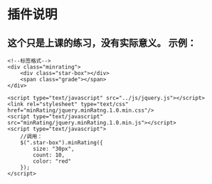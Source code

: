 # 插件说明
这个只是上课的练习，没有实际意义。
示例：
-----------------------------------
	<!--标签格式-->
	<div class="minrating">
		<div class="star-box"></div>
		<span class="grade"></span>
	</div>

	<script type="text/javascript" src="../js/jquery.js"></script>
	<link rel="stylesheet" type="text/css" href="minRating/jquery.minRatng.1.0.min.css"/>
	<script type="text/javascript" src="minRating/jquery.minRating.1.0.min.js"></script>
	<script type="text/javascript">
		//调用：
		$(".star-box").minRating({
			size: "30px",
			count: 10,
			color: "red"
		});
	</script>
